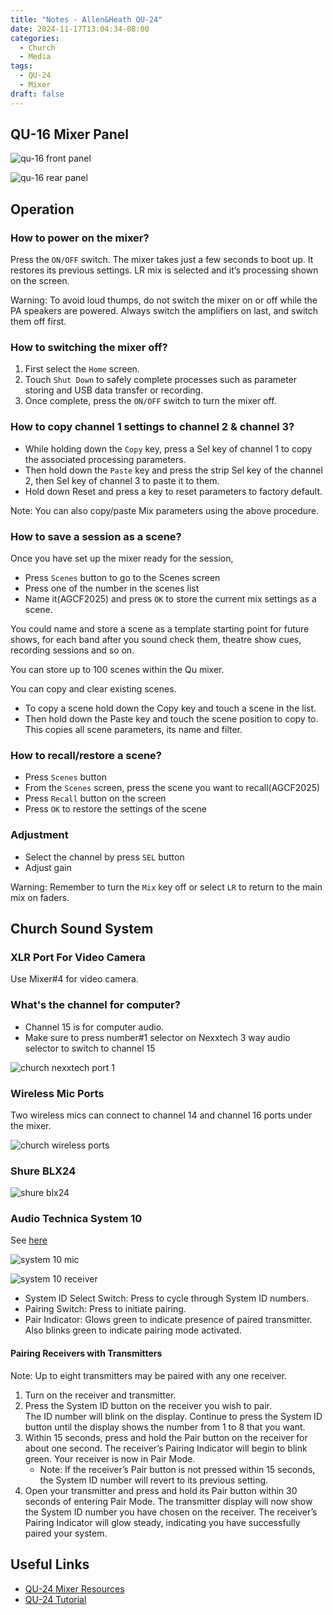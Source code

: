 ```yaml
---
title: "Notes - Allen&Heath QU-24"
date: 2024-11-17T13:04:34-08:00
categories:
  - Church
  - Media
tags:
  - QU-24
  - Mixer
draft: false
---
```


## QU-16 Mixer Panel
![qu-16 front panel](/images/2025/qu-24-front-panel.png)

![qu-16 rear panel](/images/2025/qu-24-rear-panel.png)

## Operation
### How to power on the mixer?
Press the `ON/OFF` switch.
The mixer takes just a few seconds to boot up. 
It restores its previous settings. 
LR mix is selected and it’s processing shown on the screen.

Warning:
To avoid loud thumps, do not switch the mixer on or off
while the PA speakers are powered. Always switch the
amplifiers on last, and switch them off first.

### How to switching the mixer off?
1. First select the `Home` screen.
2. Touch `Shut Down` to safely complete processes such as parameter storing and USB data transfer or recording.
3. Once complete, press the `ON/OFF` switch to turn the mixer off.

### How to copy channel 1 settings to channel 2 & channel 3?
* While holding down the `Copy` key, 
press a Sel key of channel 1 to copy the associated processing parameters. 
* Then hold down the `Paste` key and press the strip Sel key of the channel 2, 
then Sel key of channel 3 to paste it to them. 
* Hold down Reset and press a key to reset parameters to factory default.

Note:
You can also copy/paste Mix parameters using the above procedure.

### How to save a session as a scene?
Once you have set up the mixer ready for the session, 
* Press `Scenes` button to go to the Scenes screen
* Press one of the number in the scenes list
* Name it(AGCF2025) and press `OK` to store the current mix settings as a scene.

You could name and store a scene as a template starting point
for future shows, for each band after you sound check them,
theatre show cues, recording sessions and so on.

You can store up to 100 scenes within the Qu mixer. 

You can copy and clear existing scenes. 
* To copy a scene hold down the Copy key and touch a scene in the list. 
* Then hold down the Paste key and touch the scene position to copy to. 
This copies all scene parameters, its name and filter.

### How to recall/restore a scene?
* Press `Scenes` button
* From the `Scenes` screen, press the scene you want to recall(AGCF2025)
* Press `Recall` button on the screen
* Press `OK` to restore the settings of the scene

### Adjustment
* Select the channel by press `SEL` button
* Adjust gain

Warning:
Remember to turn the `Mix` key off or select `LR` to return to the main mix on faders.

## Church Sound System
### XLR Port For Video Camera
Use Mixer#4 for video camera.

### What's the channel for computer?
* Channel 15 is for computer audio. 
* Make sure to press number#1 selector on Nexxtech 3 way audio selector to switch to channel 15

![church nexxtech port 1](/images/2025/qu-24-nexxtech-1.JPG)

### Wireless Mic Ports
Two wireless mics can connect to channel 14 and channel 16 ports under the mixer.

![church wireless ports](/images/2025/qu-24-church-wireless-ports.png)

### Shure BLX24

![shure blx24](/images/2025/qu-24-church-shure-blx24-pg58.png)

### Audio Technica System 10
See [here](https://www.audio-technica.com/en-ca/microphones/wireless-systems/line-series/system-10)

![system 10 mic](/images/2025/qu-24-system-10-mic.jpg)

![system 10 receiver](/images/2025/qu-24-system-10-receiver.png)

* System ID Select Switch: Press to cycle through System ID numbers. 
* Pairing Switch: Press to initiate pairing.
* Pair Indicator: Glows green to indicate presence of paired transmitter. Also blinks green to indicate pairing mode activated.

#### Pairing Receivers with Transmitters 
Note: Up to eight transmitters may be paired with any one receiver. 
1. Turn on the receiver and transmitter. 
2. Press the System ID button on the receiver you wish to pair.  
The ID number will blink on the display. Continue to press the System ID button until the display shows the number from 1 to 8  that you want. 
3. Within 15 seconds, press and hold the Pair button on the receiver for about one second. 
The receiver’s Pairing Indicator will  begin to blink green. 
Your receiver is now in Pair Mode.
   * Note: If the receiver’s  Pair button is not pressed within 15 seconds, the System  ID number will revert to its previous setting. 
4. Open your transmitter and press and hold its Pair button within 30  seconds of entering Pair Mode. The transmitter display will now  show the System ID number you have chosen on the receiver.  The receiver’s Pairing Indicator will glow steady, indicating you have  successfully paired your system.

## Useful Links
* [QU-24 Mixer Resources](https://www.allen-heath.com/hardware/qu/qu-24/resources/)
* [QU-24 Tutorial](https://www.youtube.com/watch?v=WZWexI3vJ1U&list=PLztcw5PSecKe2lj48bDXoV9TNbQnc2czC&index=1&pp=iAQB)
